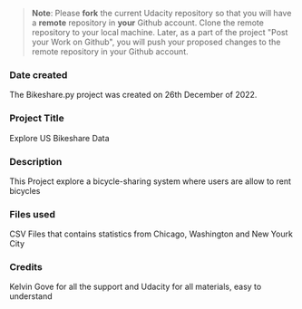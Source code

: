 >**Note**: Please **fork** the current Udacity repository so that you will have a **remote** repository in **your** Github account. Clone the remote repository to your local machine. Later, as a part of the project "Post your Work on Github", you will push your proposed changes to the remote repository in your Github account.

### Date created
The Bikeshare.py project was created on 26th December of 2022.

### Project Title
Explore US Bikeshare Data 

### Description
This Project explore a bicycle-sharing system where users are allow to rent bicycles

### Files used
CSV Files that contains statistics from Chicago, Washington and New Yourk City 

### Credits
Kelvin Gove for all the support and Udacity for all materials, easy to understand 

